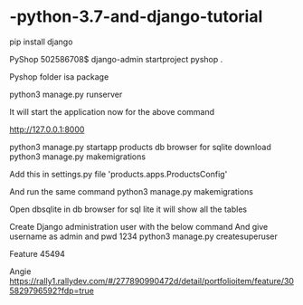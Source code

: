 # -python-3.7-and-django-tutorial

pip install django

PyShop 502586708$ django-admin startproject pyshop .

Pyshop folder isa package


python3 manage.py runserver

It will start the application now for the above  command

http://127.0.0.1:8000

python3 manage.py startapp products
db browser for sqlite download
python3 manage.py makemigrations

Add this in settings.py file
'products.apps.ProductsConfig'

And run the same command
python3 manage.py makemigrations

Open dbsqlite in db browser for sql lite it will show all the tables 

Create Django administration user with the below command
And give username as admin and pwd 1234
python3 manage.py createsuperuser


Feature 45494

Angie https://rally1.rallydev.com/#/277890990472d/detail/portfolioitem/feature/305829796592?fdp=true

